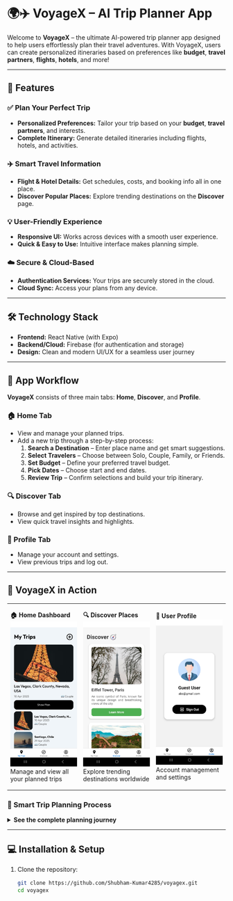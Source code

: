# 🌍✈️ VoyageX – AI Trip Planner App

Welcome to **VoyageX** – the ultimate AI-powered trip planner app designed to help users effortlessly plan their travel adventures. With VoyageX, users can create personalized itineraries based on preferences like **budget**, **travel partners**, **flights**, **hotels**, and more!

---

## 🚀 Features

### ✅ Plan Your Perfect Trip
- **Personalized Preferences:** Tailor your trip based on your **budget**, **travel partners**, and interests.
- **Complete Itinerary:** Generate detailed itineraries including flights, hotels, and activities.

### ✈️ Smart Travel Information
- **Flight & Hotel Details:** Get schedules, costs, and booking info all in one place.
- **Discover Popular Places:** Explore trending destinations on the **Discover** page.

### 💡 User-Friendly Experience
- **Responsive UI:** Works across devices with a smooth user experience.
- **Quick & Easy to Use:** Intuitive interface makes planning simple.

### ☁️ Secure & Cloud-Based
- **Authentication Services:** Your trips are securely stored in the cloud.
- **Cloud Sync:** Access your plans from any device.

---

## 🛠️ Technology Stack

- **Frontend:** React Native (with Expo)
- **Backend/Cloud:** Firebase (for authentication and storage)
- **Design:** Clean and modern UI/UX for a seamless user journey

---

## 🧭 App Workflow

**VoyageX** consists of three main tabs: **Home**, **Discover**, and **Profile**.

### 🏠 Home Tab
- View and manage your planned trips.
- Add a new trip through a step-by-step process:
  1. **Search a Destination** – Enter place name and get smart suggestions.
  2. **Select Travelers** – Choose between Solo, Couple, Family, or Friends.
  3. **Set Budget** – Define your preferred travel budget.
  4. **Pick Dates** – Choose start and end dates.
  5. **Review Trip** – Confirm selections and build your trip itinerary.

### 🔍 Discover Tab
- Browse and get inspired by top destinations.
- View quick travel insights and highlights.

### 👤 Profile Tab
- Manage your account and settings.
- View previous trips and log out.

---

## 📱 VoyageX in Action

<table>
<tr>
<td width="33%">

**🏠 Home Dashboard**
<img src="./screenshots/home.jpg" width="100%" alt="Home Screen"/>
Manage and view all your planned trips

</td>
<td width="33%">

**🔍 Discover Places**
<img src="./screenshots/discover.jpg" width="100%" alt="Discover Screen"/>
Explore trending destinations worldwide

</td>
<td width="33%">

**👤 User Profile**
<img src="./screenshots/profile.jpg" width="100%" alt="Profile Screen"/>
Account management and settings

</td>
</tr>
</table>

### 🚀 Smart Trip Planning Process

<details>
<summary><strong>See the complete planning journey</strong></summary>

| Step | Screen | Description |
|:---:|:---:|:---|
| 1️⃣ | <img src="./screenshots/search.jpg" width="150"/> | **Search Destination** - Find your perfect travel spot |
| 2️⃣ | <img src="./screenshots/traverler.jpg" width="150"/> | **Choose Travelers** - Solo, couple, family, or friends |
| 3️⃣ | <img src="./screenshots/budget.jpg" width="150"/> | **Set Budget** - Define your spending comfort zone |
| 4️⃣ | <img src="./screenshots/tripdetail.jpg" width="150"/> | **Plan Details** - Customize your itinerary |
| 5️⃣ | <img src="./screenshots/review.jpg" width="150"/> | **Review & Confirm** - Final check |
| 6️⃣ | <img src="./screenshots/tripdetail2.jpg" width="150"/> | **Detailed Itinerary** - Complete day-by-day plans |

</details>



---

## 💻 Installation & Setup

1. Clone the repository:
   ```bash
   git clone https://github.com/Shubham-Kumar4285/voyagex.git
   cd voyagex
